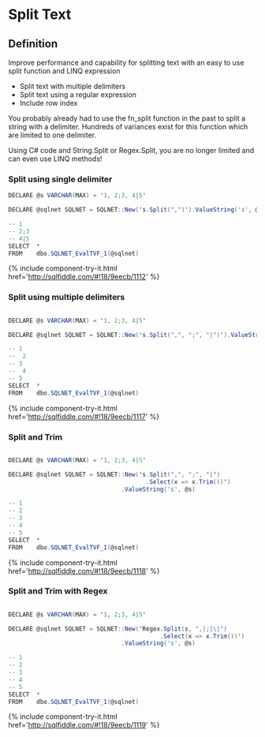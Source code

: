 # Split Text

## Definition

Improve performance and capability for splitting text with an easy to use split function and LINQ expression

- Split text with multiple delimiters
- Split text using a regular expression
- Include row index

You probably already had to use the fn_split function in the past to split a string with a delimiter. Hundreds of variances exist for this function which are limited to one delimiter.

Using C# code and String.Split or Regex.Split, you are no longer limited and can even use LINQ methods!

### Split using single delimiter


```csharp
DECLARE @s VARCHAR(MAX) = '1, 2;3, 4|5'

DECLARE @sqlnet SQLNET = SQLNET::New('s.Split(",")').ValueString('s', @s)

-- 1
-- 2;3
-- 4|5
SELECT  *
FROM    dbo.SQLNET_EvalTVF_1(@sqlnet)
```
{% include component-try-it.html href='http://sqlfiddle.com/#!18/9eecb/1112' %}

### Split using multiple delimiters


```csharp

DECLARE @s VARCHAR(MAX) = '1, 2;3, 4|5'

DECLARE @sqlnet SQLNET = SQLNET::New('s.Split(",", ";", "|")').ValueString('s', @s)

-- 1
--  2
-- 3
--  4
-- 5
SELECT  *
FROM    dbo.SQLNET_EvalTVF_1(@sqlnet)
```
{% include component-try-it.html href='http://sqlfiddle.com/#!18/9eecb/1117' %}

### Split and Trim


```csharp

DECLARE @s VARCHAR(MAX) = '1, 2;3, 4|5'

DECLARE @sqlnet SQLNET = SQLNET::New('s.Split(",", ";", "|")
                                       .Select(x => x.Trim())')
                                .ValueString('s', @s)

-- 1
-- 2
-- 3
-- 4
-- 5
SELECT  *
FROM    dbo.SQLNET_EvalTVF_1(@sqlnet)
```
{% include component-try-it.html href='http://sqlfiddle.com/#!18/9eecb/1118' %}

### Split and Trim with Regex



```csharp

DECLARE @s VARCHAR(MAX) = '1, 2;3, 4|5'

DECLARE @sqlnet SQLNET = SQLNET::New('Regex.Split(s, ",|;|\|")
                                           .Select(x => x.Trim())')
                                .ValueString('s', @s)

-- 1
-- 2
-- 3
-- 4
-- 5
SELECT  *
FROM    dbo.SQLNET_EvalTVF_1(@sqlnet)

```
{% include component-try-it.html href='http://sqlfiddle.com/#!18/9eecb/1119' %}
